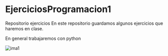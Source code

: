 # EjerciciosProgramacion1
Repositorio ejercicios
En este repositorio guardamos algunos ejercicios que haremos en clase. 

En general trabajaremos con python

![ima1](https://www.python.org/static/img/python-logo.png)

